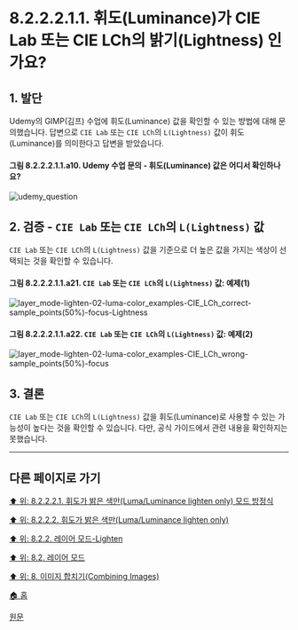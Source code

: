 # 8.2.2.2.1.1. 휘도(Luminance)가 CIE Lab 또는 CIE LCh의 밝기(Lightness) 인가요?

## 1. 발단
Udemy의 GIMP(김프) 수업에 휘도(Luminance) 값을 확인할 수 있는 방법에 대해 문의했습니다. 답변으로 `CIE Lab` 또는 `CIE LCh`의 `L(Lightness)` 값이 휘도(Luminance)를 의미한다고 답변을 받았습니다.

#### 그림 8.2.2.2.1.1.a10. Udemy 수업 문의 - 휘도(Luminance) 값은 어디서 확인하나요?
![udemy_question](https://github.com/wonder13662/gimp/assets/15767104/b6ab3aa4-429a-4001-8652-285e44892710)

## 2. 검증 - `CIE Lab` 또는 `CIE LCh`의 `L(Lightness)` 값
`CIE Lab` 또는 `CIE LCh`의 `L(Lightness)` 값을 기준으로 더 높은 값을 가지는 색상이 선택되는 것을 확인할 수 있습니다.

#### 그림 8.2.2.2.1.1.a21. `CIE Lab` 또는 `CIE LCh`의 `L(Lightness)` 값: 예제(1)
![layer_mode-lighten-02-luma-color_examples-CIE_LCh_correct-sample_points(50%)-focus-Lightness](https://github.com/wonder13662/gimp/assets/15767104/56faaf7d-c470-4848-8bf4-2200b9de57bb)

#### 그림 8.2.2.2.1.1.a22. `CIE Lab` 또는 `CIE LCh`의 `L(Lightness)` 값: 예제(2)
![layer_mode-lighten-02-luma-color_examples-CIE_LCh_wrong-sample_points(50%)-focus](https://github.com/wonder13662/gimp/assets/15767104/400415ac-b20f-4973-9995-ef33ceea36b7)

## 3. 결론
`CIE Lab` 또는 `CIE LCh`의 `L(Lightness)` 값을 휘도(Luminance)로 사용할 수 있는 가능성이 높다는 것을 확인할 수 있습니다. 다만, 공식 가이드에서 관련 내용을 확인하지는 못했습니다.

***

## 다른 페이지로 가기
[⬆️ 위: 8.2.2.2.1. 휘도가 밝은 색만(Luma/Luminance lighten only) 모드 방정식](./08-02-02-lighten-layer-modex-02-lumax-01-equation.md)

[⬆️ 위: 8.2.2.2. 휘도가 밝은 색만(Luma/Luminance lighten only)](./08-02-02-lighten-layer-modex-02-luma.md)

[⬆️ 위: 8.2.2. 레이어 모드-Lighten](./08-02-02-lighten-layer-mode.md)

[⬆️ 위: 8.2. 레이어 모드](./08-02-00-layer-modes.md)

[⬆️ 위: 8. 이미지 합치기(Combining Images)](./08-00-combining-images.md)

[🏠 홈](./00-home.md)

[원문](https://docs.gimp.org/2.10/ko/layer-mode-group-lighten.html)

